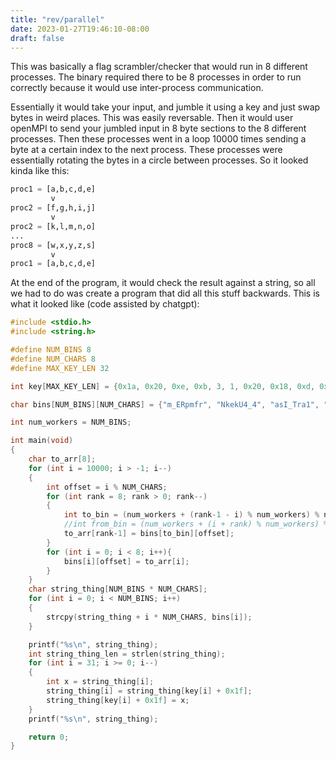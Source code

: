 ```yaml
---
title: "rev/parallel"
date: 2023-01-27T19:46:10-08:00
draft: false
---
```


This was basically a flag scrambler/checker that would run in 8 different
processes. The binary required there to be 8 processes in order to run correctly
because it would use inter-process communication.

Essentially it would take your input, and jumble it using a key and just swap bytes
in weird places. This was easily reversable. Then it would user openMPI to send your
jumbled input in 8 byte sections to the 8 different processes. Then these processes
went in a loop 10000 times sending a byte at a certain index to the next process. These
processes were essentially rotating the bytes in a circle between processes. So it looked
kinda like this:

```python
proc1 = [a,b,c,d,e]
         v
proc2 = [f,g,h,i,j]
         v
proc2 = [k,l,m,n,o]
...       
proc8 = [w,x,y,z,s]
         v
proc1 = [a,b,c,d,e]
```

At the end of the program, it would check the result against a string, so all we had to do
was create a program that did all this stuff backwards. This is what it looked like (code
assisted by chatgpt):

```c
#include <stdio.h>
#include <string.h>

#define NUM_BINS 8
#define NUM_CHARS 8
#define MAX_KEY_LEN 32

int key[MAX_KEY_LEN] = {0x1a, 0x20, 0xe, 0xb, 3, 1, 0x20, 0x18, 0xd, 0x11, 3, 0x11, 2, 0xd, 0x13, 6, 0xc, 0x16, 3, 0x1e, 10, 6, 8, 0x1a, 6, 0x16, 0xd, 1, 0x13, 1, 1, 0x1d};

char bins[NUM_BINS][NUM_CHARS] = {"m_ERpmfr", "NkekU4_4", "asI_Tra1", "e_4l_c4_", "GCDlryid", "S3{Ptsu9", "i}13Es4V", "73M4_ans"};

int num_workers = NUM_BINS;

int main(void)
{
    char to_arr[8];
    for (int i = 10000; i > -1; i--)
    {
        int offset = i % NUM_CHARS;
        for (int rank = 8; rank > 0; rank--)
        {
            int to_bin = (num_workers + (rank-1 - i) % num_workers) % num_workers;
            //int from_bin = (num_workers + (i + rank) % num_workers) % num_workers;
            to_arr[rank-1] = bins[to_bin][offset];
        }
        for (int i = 0; i < 8; i++){
            bins[i][offset] = to_arr[i];
        }
    }
    char string_thing[NUM_BINS * NUM_CHARS];
    for (int i = 0; i < NUM_BINS; i++)
    {
        strcpy(string_thing + i * NUM_CHARS, bins[i]);
    }

    printf("%s\n", string_thing);
    int string_thing_len = strlen(string_thing);
    for (int i = 31; i >= 0; i--)
    {
        int x = string_thing[i];
        string_thing[i] = string_thing[key[i] + 0x1f];
        string_thing[key[i] + 0x1f] = x;
    }
    printf("%s\n", string_thing);

    return 0;
}
```
